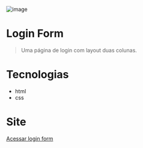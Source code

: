 ![image](https://github.com/Ericodesenvolvedor/login-form/assets/100439353/33fb2c0b-a477-451d-bdad-5d80310efe7d)

# Login Form

> Uma página de login com layout duas colunas.

# Tecnologias

- html
- css

# Site

[Acessar login form](https://ericodesenvolvedor.github.io/login-form)
